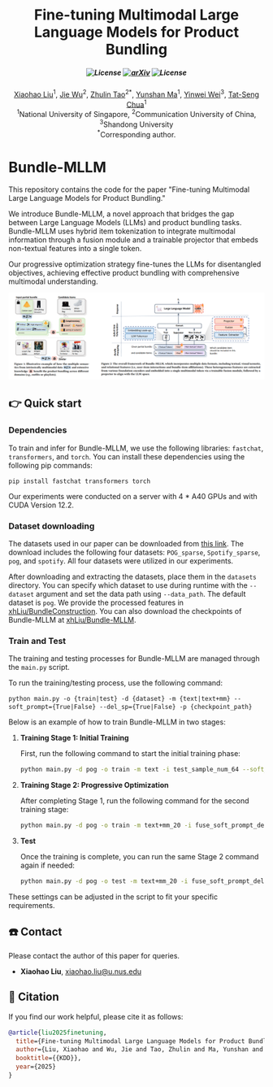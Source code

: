 <div align=center>

<h1>Fine-tuning Multimodal Large Language Models for Product Bundling</h1>

<h5 align="center">

![License](https://img.shields.io/badge/License-MIT-blue)
[![arXiv](https://img.shields.io/badge/Arxiv-2407.11712-b31b1b.svg?logo=arXiv)](https://arxiv.org/abs/2407.11712)
![License](https://img.shields.io/badge/accepted-KDD25-red)


</h5>

<div>
      <a href="mailto:xiaohao.liu@u.nus.edu">Xiaohao Liu</a><sup>1</sup>,
      <a href="mailto:wujie@cuc.edu.cn">Jie Wu</a><sup>2</sup>,
      <a href="mailto:taozhulin@gmail.com">Zhulin Tao</a><sup>2</sup><sup>*</sup>,
      <a href="mailto:yunshan.ma@u.nus.edu">Yunshan Ma</a><sup>1</sup>,
      <a href="mailto:yinewei.wei@hotmail.com">Yinwei Wei</a><sup>3</sup>,
      <a href="mailto:dcscts@nus.edu.sg">Tat-Seng Chua</a><sup>1</sup>
</div>

<div>
  <sup>1</sup>National University of Singapore, 
  <sup>2</sup>Communication University of China, 
  <sup>3</sup>Shandong University
</div>   
<div>
<sup>*</sup>Corresponding author.
   </div>

</div>


# Bundle-MLLM

This repository contains the code for the paper "Fine-tuning Multimodal Large Language Models for Product Bundling."

We introduce Bundle-MLLM, a novel approach that bridges the gap between Large Language Models (LLMs) and product bundling tasks. Bundle-MLLM uses hybrid item tokenization to integrate multimodal information through a fusion module and a trainable projector that embeds non-textual features into a single token.

Our progressive optimization strategy fine-tunes the LLMs for disentangled objectives, achieving effective product bundling with comprehensive multimodal understanding.

![](images/figure.png)

## 👉 Quick start

### Dependencies



To train and infer for Bundle-MLLM, we use the following libraries: `fastchat`, `transformers`, and `torch`. You can install these dependencies using the following pip commands:

```
pip install fastchat transformers torch
```

Our experiments were conducted on a server with 4 * A40 GPUs and with CUDA Version 12.2.

### Dataset downloading

The datasets used in our paper can be downloaded from [this link](https://huggingface.co/datasets/xhLiu/BundleConstruction). The download includes the following four datasets: `POG_sparse`, `Spotify_sparse`, `pog`, and `spotify`. All four datasets were utilized in our experiments.

After downloading and extracting the datasets, place them in the `datasets` directory. You can specify which dataset to use during runtime with the `--dataset` argument and set the data path using `--data_path`. The default dataset is `pog`. We provide the processed features in [xhLiu/BundleConstruction](https://huggingface.co/datasets/xhLiu/BundleConstruction). You can also download the checkpoints of Bundle-MLLM at [xhLiu/Bundle-MLLM](https://huggingface.co/xhLiu/Bundle-MLLM).

### Train and Test

The training and testing processes for Bundle-MLLM are managed through the `main.py` script.

To run the training/testing process, use the following command:

```
python main.py -o {train|test} -d {dataset} -m {text|text+mm} --soft_prompt={True|False} --del_sp={True|False} -p {checkpoint_path}
```


Below is an example of how to train Bundle-MLLM in two stages:

1. **Training Stage 1: Initial Training**

   First, run the following command to start the initial training phase:

   ```bash
   python main.py -d pog -o train -m text -i test_sample_num_64 --soft_prompt=True --toy_eval=256 --few_shot=1024 
   ```

2. **Training Stage 2: Progressive Optimization**

   After completing Stage 1, run the following command for the second training stage:

   ```bash
   python main.py -d pog -o train -m text+mm_20 -i fuse_soft_prompt_del --soft_prompt=True --del_sp=True --toy_eval=256 --num_cans=20 -p {checkpoint_path}
   ```

3. **Test**

   Once the training is complete, you can run the same Stage 2 command again if needed:

   ```bash
   python main.py -d pog -o test -m text+mm_20 -i fuse_soft_prompt_del --soft_prompt=True --del_sp=True --toy_eval=256 --num_cans=20 -p  {checkpoint_path}
   ```


These settings can be adjusted in the script to fit your specific requirements.


## ☎️ Contact

Please contact the author of this paper for queries.

- **Xiaohao Liu**, [xiaohao.liu@u.nus.edu](mailto:xiaohao.liu@u.nus.edu)

## 🌟 Citation

If you find our work helpful, please cite it as follows:

```bibtex
@article{liu2025finetuning,
  title={Fine-tuning Multimodal Large Language Models for Product Bundling},
  author={Liu, Xiaohao and Wu, Jie and Tao, Zhulin and Ma, Yunshan and Wei, Yinwei and Chua, Tat-seng},
  booktitle={{KDD}},
  year={2025}
}
```
